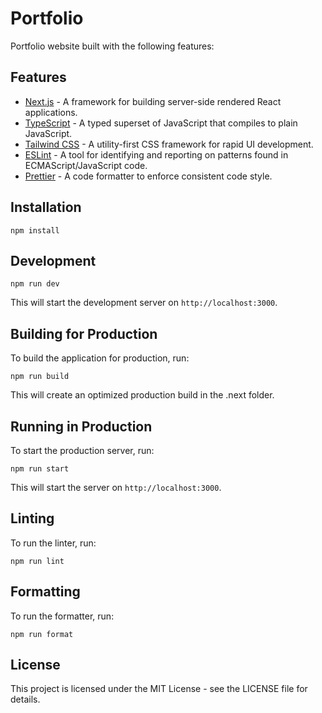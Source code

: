 # Portfolio

Portfolio website built with the following features: 

## Features

- [Next.js](https://nextjs.org/) - A framework for building server-side rendered React applications.
- [TypeScript](https://www.typescriptlang.org/) - A typed superset of JavaScript that compiles to plain JavaScript.
- [Tailwind CSS](https://tailwindcss.com/) - A utility-first CSS framework for rapid UI development.
- [ESLint](https://eslint.org/) - A tool for identifying and reporting on patterns found in ECMAScript/JavaScript code.
- [Prettier](https://prettier.io/) - A code formatter to enforce consistent code style.

## Installation

```shell
npm install
```

## Development

```shell
npm run dev
```

This will start the development server on `http://localhost:3000`.

## Building for Production

To build the application for production, run:

```shell
npm run build
```

This will create an optimized production build in the .next folder.

## Running in Production

To start the production server, run:

```shell
npm run start
```

This will start the server on `http://localhost:3000`.

## Linting

To run the linter, run:

```shell
npm run lint
```

## Formatting

To run the formatter, run:

```shell
npm run format
```

## License

This project is licensed under the MIT License - see the LICENSE file for details.
